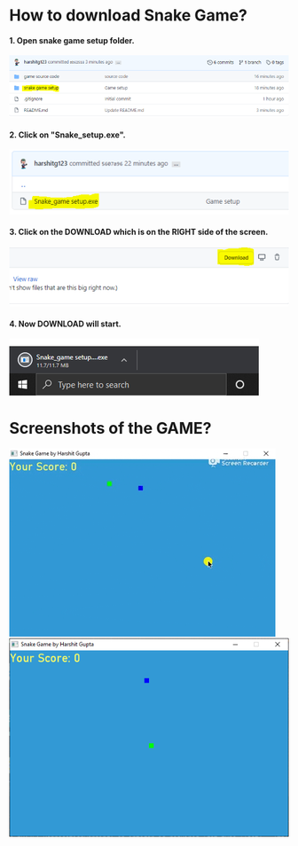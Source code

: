 # How to download Snake Game?

#### 1. Open snake game setup folder.
![](img-1.PNG)

#### 2. Click on "Snake_setup.exe".
![](img-2.PNG)

#### 3. Click on the DOWNLOAD which is on the RIGHT side of the screen.
![](img-3.PNG)

#### 4. Now DOWNLOAD will start.
![](img-5.PNG)

# Screenshots of the GAME?
![](giphy.gif)   ![](img-4.PNG)
